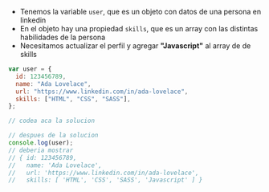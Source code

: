 - Tenemos la variable `user`, que es un objeto con datos de una persona en linkedin
- En el objeto hay una propiedad `skills`, que es un array con las distintas habilidades de la persona
- Necesitamos actualizar el perfil y agregar **"Javascript"** al array de de skills

```js
var user = {
  id: 123456789,
  name: "Ada Lovelace",
  url: "https://www.linkedin.com/in/ada-lovelace",
  skills: ["HTML", "CSS", "SASS"],
};

// codea aca la solucion

// despues de la solucion
console.log(user);
// deberia mostrar
// { id: 123456789,
//   name: 'Ada Lovelace',
//   url: 'https://www.linkedin.com/in/ada-lovelace',
//   skills: [ 'HTML', 'CSS', 'SASS', 'Javascript' ] }
```